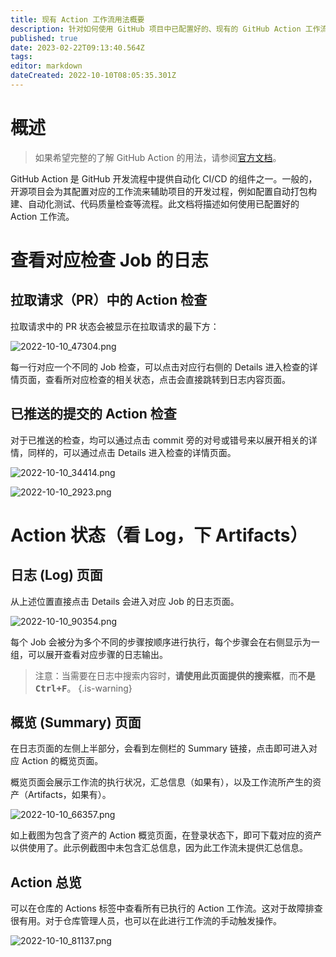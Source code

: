 ```yaml
---
title: 现有 Action 工作流用法概要
description: 针对如何使用 GitHub 项目中已配置好的、现有的 GitHub Action 工作流。
published: true
date: 2023-02-22T09:13:40.564Z
tags: 
editor: markdown
dateCreated: 2022-10-10T08:05:35.301Z
---
```


# 概述

> 如果希望完整的了解 GitHub Action 的用法，请参阅[官方文档](https://docs.github.com/cn/actions/quickstart)。

GitHub Action 是 GitHub 开发流程中提供自动化 CI/CD 的组件之一。一般的，开源项目会为其配置对应的工作流来辅助项目的开发过程，例如配置自动打包构建、自动化测试、代码质量检查等流程。此文档将描述如何使用已配置好的 Action 工作流。

# 查看对应检查 Job 的日志

## 拉取请求（PR）中的 Action 检查

拉取请求中的 PR 状态会被显示在拉取请求的最下方：

![2022-10-10_47304.png](/2022-10-10_47304.png)

每一行对应一个不同的 Job 检查，可以点击对应行右侧的 Details 进入检查的详情页面，查看所对应检查的相关状态，点击会直接跳转到日志内容页面。

## 已推送的提交的 Action 检查

对于已推送的检查，均可以通过点击 commit 旁的对号或错号来以展开相关的详情，同样的，可以通过点击 Details 进入检查的详情页面。

![2022-10-10_34414.png](/2022-10-10_34414.png)

![2022-10-10_2923.png](/2022-10-10_2923.png)

# Action 状态（看 Log，下 Artifacts）

## 日志 (Log) 页面

从上述位置直接点击 Details 会进入对应 Job 的日志页面。

![2022-10-10_90354.png](/2022-10-10_90354.png)

每个 Job 会被分为多个不同的步骤按顺序进行执行，每个步骤会在右侧显示为一组，可以展开查看对应步骤的日志输出。

> 注意：当需要在日志中搜索内容时，**请使用此页面提供的搜索框**，而**不是 <kbd>Ctrl+F</kbd>**。
{.is-warning}

## 概览 (Summary) 页面

在日志页面的左侧上半部分，会看到左侧栏的 Summary 链接，点击即可进入对应 Action 的概览页面。

概览页面会展示工作流的执行状况，汇总信息（如果有），以及工作流所产生的资产（Artifacts，如果有）。

![2022-10-10_66357.png](/2022-10-10_66357.png)

如上截图为包含了资产的 Action 概览页面，在登录状态下，即可下载对应的资产以供使用了。此示例截图中未包含汇总信息，因为此工作流未提供汇总信息。

## Action 总览

可以在仓库的 Actions 标签中查看所有已执行的 Action 工作流。这对于故障排查很有用。对于仓库管理人员，也可以在此进行工作流的手动触发操作。

![2022-10-10_81137.png](/2022-10-10_81137.png)